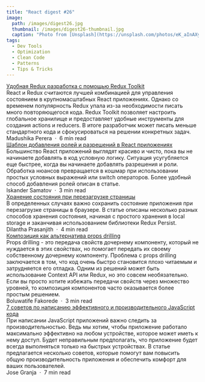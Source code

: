 ```yaml
---
title: "React digest #26"
image: 
  path: /images/digest26.jpg
  thumbnail: /images/digest26-thumbnail.jpg
  caption: "Photo from [Unsplash](https://unsplash.com/photos/eK_aInAXydw)"
tags:
  - Dev Tools
  - Optimization  
  - Clean Code
  - Patterns
  - Tips & Tricks
---
```


<div class="digest">
    <a href="https://blog.bitsrc.io/simplifying-redux-with-redux-toolkit-6236c28cdfcb">Удобная Redux разработка с помощью Redux Toolkit</a>
    <div class="digest-desc">React и Redux считаются лучшей комбинацией для управления состоянием в крупномасштабных React приложениях. Однако со временем популярность Redux упала из-за необходимости писать много повторяющегося кода. Redux Toolkit позволяет настроить глобальное хранилище и предоставляет удобные инструменты для создания actions и reducers. В итоге разработчик может писать меньше стандартного кода и сфокусироваться на решении конкретных задач.</div>
    <div class="digest-time">Madushika Perera &nbsp;&middot;&nbsp; 6 min read</div>
</div>

<div class="digest">
    <a href="https://itnext.io/clean-pattern-for-handling-roles-and-permissions-in-large-scale-react-apps-99531869ad71">Шаблон добавления ролей и разрешений в React приложениях</a>
    <div class="digest-desc">Большинство React приложений выглядят красиво и чисто, пока вы не начинаете добавлять в код условную логику. Ситуация усугубляется еще быстрее, когда вы начинаете добавлять разрешения и роли. Обработка нюансов превращается в кошмар при использовании простых условных выражений или switch операторов. Более удобный способ добавления ролей описан в статье.</div>
    <div class="digest-time">Iskander Samatov &nbsp;&middot;&nbsp; 3 min read</div>
</div>

<div class="digest">
    <a href="https://blog.bitsrc.io/5-methods-to-persisting-state-between-page-reloads-in-react-8fc9abd3fa2f">Хранение состояния при перезагрузке страницы</a>
    <div class="digest-desc">В определенных случаях важно сохранить состояние приложения при перезагрузке страницы в браузере. В статье описаны несколько разных способов хранения состояния, начиная с простого хранения в local storage и заканчивая использованием библиотеки Redux Persist.</div>
    <div class="digest-time">Dilantha Prasanjith &nbsp;&middot;&nbsp; 4 min read</div>
</div>

<div class="digest">
    <a href="https://javascript.plainenglish.io/composition-in-react-f02afe24bc46">Композиция как альтернатива props drilling</a>
    <div class="digest-desc">Props drilling - это передача свойств дочернему компоненту, который не нуждается в этих свойствах, но помогает передать их своему собственному дочернему компоненту. Проблема с props drilling заключается в том, что код очень быстро становится плохо читаемым и затрудняется его отладка. Одним из решений может быть использование Context API или Redux, но это совсем необязательно. Если вы просто хотите избежать передачи свойств через множество уровней, то композиция компонентов часто оказывается более простым решением.</div>
    <div class="digest-time">Boluwatife Fakorede &nbsp;&middot;&nbsp; 3 min read</div>
</div>

<div class="digest">
    <a href="https://betterprogramming.pub/7-tips-to-write-efficient-and-performant-javascript-code-bccbdb9662ae">7 советов по написанию эффективного и производительного JavaScript кода</a>
    <div class="digest-desc">При написании JavaScript приложений важно следить за производительностью. Ведь мы хотим, чтобы приложение работало максимально эффективно на любом устройстве, которое может иметь к нему доступ. Будет неправильным предполагать, что приложение будет всегда выполняться только на быстрых устройствах. В статье предлагается несколько советов, которые помогут вам повысить общую производительность приложения и обеспечить комфорт для ваших пользователей.</div>
    <div class="digest-time">Jose Granja &nbsp;&middot;&nbsp; 7 min read</div>
</div>